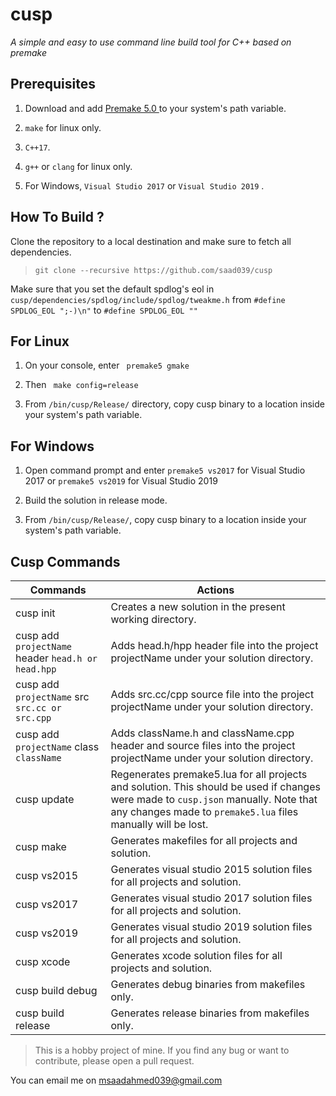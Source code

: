# cusp

_A simple and easy to use command line build tool for C++ based on premake_


## Prerequisites

  

1. Download and add [ Premake 5.0 ](https://premake.github.io/) to your system's path variable.

2. ```make``` for linux only.
3. ```C++17```.
4. ```g++``` or ```clang``` for linux only.
5. For Windows, ```Visual Studio 2017``` or ```Visual Studio 2019``` .

  

## How To Build ?

  

Clone the repository to a local destination and make sure to fetch all dependencies.

> ```git clone --recursive https://github.com/saad039/cusp```

Make sure that you set the default spdlog's eol in ```cusp/dependencies/spdlog/include/spdlog/tweakme.h``` from ```#define SPDLOG_EOL ";-)\n"``` to ```#define SPDLOG_EOL ""```
  
  

## For Linux

  

1.  On your console, enter ``` premake5 gmake```

2. Then ``` make config=release```

3. From ```/bin/cusp/Release/``` directory, copy cusp binary to a location inside your system's path variable.

  

## For Windows

  

1. Open command prompt and enter ```premake5 vs2017``` for Visual Studio 2017 or ```premake5 vs2019``` for Visual Studio 2019

2. Build the solution in release mode.

3. From ```/bin/cusp/Release/```, copy cusp binary to a location inside your system's path variable.


## Cusp Commands

| Commands | Actions |
|---|---|
| cusp init | Creates a new solution in the present working directory. |
| cusp add ```projectName``` header ```head.h or head.hpp``` | Adds head.h/hpp header file into the project projectName under your solution directory. |
| cusp add ```projectName``` src ```src.cc or src.cpp``` | Adds src.cc/cpp source file into the project projectName under your solution directory. |
| cusp add ```projectName``` class ```className``` | Adds className.h and className.cpp header and source files into the project projectName under your solution directory. |
|cusp update | Regenerates premake5.lua for all projects and solution. This should be used if changes were made to ```cusp.json``` manually. Note that any changes made to ```premake5.lua``` files manually will be lost. |
|cusp make | Generates makefiles for all projects and solution. |
|cusp vs2015|Generates visual studio 2015 solution files for all projects and solution. |
|cusp vs2017|Generates visual studio 2017 solution files for all projects and solution. |
|cusp vs2019|Generates visual studio 2019 solution files for all projects and solution. |
|cusp xcode|Generates xcode solution files for all projects and solution. |
|cusp build debug |Generates debug binaries from makefiles only.|
|cusp build release |Generates release binaries from makefiles only.|


> This is a hobby project of mine. If you find any bug  or want to contribute, please open a pull request.

You can email me on msaadahmed039@gmail.com

